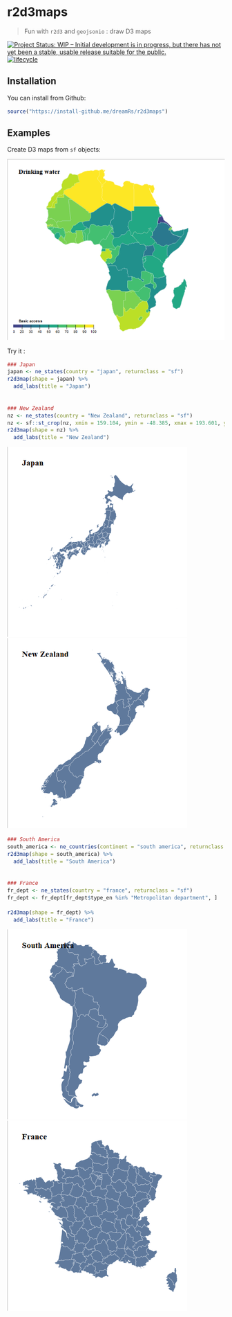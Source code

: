 # r2d3maps

> Fun with `r2d3` and `geojsonio` : draw D3 maps

[![Project Status: WIP – Initial development is in progress, but there has not yet been a stable, usable release suitable for the public.](http://www.repostatus.org/badges/latest/wip.svg)](http://www.repostatus.org/#wip)
[![lifecycle](https://img.shields.io/badge/lifecycle-experimental-orange.svg)](https://www.tidyverse.org/lifecycle/#experimental)


## Installation

You can install from Github:

``` r
source("https://install-github.me/dreamRs/r2d3maps")
```

## Examples

Create D3 maps from `sf` objects:

![](img/africa_water_access.png)



Try it :

``` r
### Japan
japan <- ne_states(country = "japan", returnclass = "sf")
r2d3map(shape = japan) %>%
  add_labs(title = "Japan")


### New Zealand
nz <- ne_states(country = "New Zealand", returnclass = "sf")
nz <- sf::st_crop(nz, xmin = 159.104, ymin = -48.385, xmax = 193.601, ymax = -33.669)
r2d3map(shape = nz) %>%
  add_labs(title = "New Zealand")
```

![](img/japan.png)
![](img/new_zealand.png)



``` r
### South America
south_america <- ne_countries(continent = "south america", returnclass = "sf")
r2d3map(shape = south_america) %>%
  add_labs(title = "South America")


### France
fr_dept <- ne_states(country = "france", returnclass = "sf")
fr_dept <- fr_dept[fr_dept$type_en %in% "Metropolitan department", ]

r2d3map(shape = fr_dept) %>%
  add_labs(title = "France")
```

![](img/south_america.png)
![](img/france.png)

